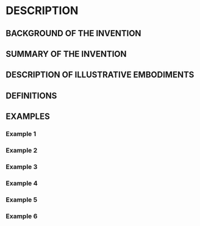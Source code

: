 # DESCRIPTION

## BACKGROUND OF THE INVENTION

## SUMMARY OF THE INVENTION

## DESCRIPTION OF ILLUSTRATIVE EMBODIMENTS

## DEFINITIONS

## EXAMPLES

### Example 1

### Example 2

### Example 3

### Example 4

### Example 5

### Example 6

